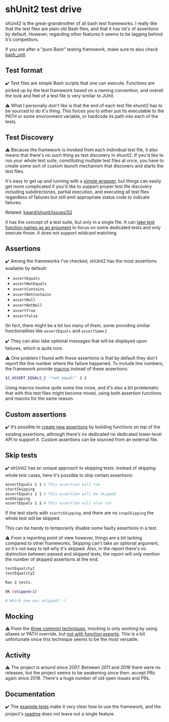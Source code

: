 # shUnit2 test drive

shUnit2 is the great-grandmother of all bash test frameworks. I really like that the test files are plain old Bash files,
and that it has lot's of assertions by default. However, regarding other features it seems to be lagging behind it's competitors.

If you are after a "pure Bash" testing framework, make sure to also check [bash_unit](https://github.com/dodie/testing-in-bash/blob/master/example-bash_unit/).


## Test format

✔️ Test files are simple Bash scripts that one can execute. Functions are picked up by the test framework based on
a naming convention, and overall the look and feel of a test file is very similar to JUnit.

⚠️ What I personally don't like is that the end of each test file shunit2 has to be sourced to do it's thing.
This forces you to either put its executable to the PATH or some environment variable, or hardcode its path into
each of the tests.


## Test Discovery

⚠️ Because the framework is invoked from each individual test file, it also means that there's no such thing as test
discovery in shunit2. If you'd like to run your whole test suite, constituting multiple test files at once, you have
to create some sort of custom launch mechanism that discovers and starts the test files.

It's easy to get up and running with a [simple wrapper](https://github.com/dodie/testing-in-bash/blob/master/example-shunit2/test.sh),
but things can easily get more complicated if you'd like to support proper test file discovery including subdirectories, partial execution, and executing all test files regardless of failures but still emit appropriate status code to indicate failures.

Related: [kward/shunit/issues/52](https://github.com/kward/shunit2/issues/52)

It has the concept of a test suite, but only in a single file. It can
[take test function names as an argument](https://github.com/kward/shunit2#-running-specific-tests-from-the-command-line)
to focus on some dedicated tests and only execute those. It does not support wildcard matching. 


## Assertions

✔️ Among the frameworks I've checked, shUnit2 has the most assertions available by default:

- `assertEquals`
- `assertNotEquals`
- `assertContains`
- `assertNotContains`
- `assertNull`
- `assertNotNull`
- `assertTrue`
- `assertFalse`

(In fact, there might be a bit too many of them, some providing similar functionalities like `assertEquals` and `assertSame`.)

✔️ They can also take optional messages that will be displayed upon failures, which is quite nice.

⚠️ One problem I found with these assertions is that by default they don't report the line number where the failure happened.
To include line numbers, the framework provide [macros](https://github.com/kward/shunit2#-including-line-numbers-in-asserts-macros)
instead of these assertions:

```bash
${_ASSERT_EQUALS_} '"not equal"' 2 2
```

Using macros involve quite some line noise, and it's also a bit problematic that with this test files might become mixed,
using both assertion functions and macros for the same reason.


## Custom assertions

✔️ It’s possible to [create new assertions](https://github.com/kward/shunit2/wiki/Cookbook) by building functions on top of
the existing assertions, although there's no dedicated no dedicated lower-level API to support it.
Custom assertions can be sourced from an external file.


## Skip tests

✔️ shUnit2 has an unique approach to skipping tests: instead of skipping whole test cases,
here it's possible to skip certain assertions:

```bash
assertEquals 1 1 # This assertion will run
startSkipping
assertEquals 1 1 # This assertion will be skipped
endSkipping
assertEquals 1 1 # This assertion will also run
```

If the test starts with `startsSkipping`, and there are no `stopSkipping` the whole test will be skipped.

This can be handy to temporarily disable some faulty assertions in a test.

⚠️ From a reporting point of view however, things are a bit lacking compared to other frameworks.
Skipping can't take an optional argument, so it's not easy to tell why it's skipped. Also, in the report
there's no distinction between passed and skipped tests, the report will only mention the number of
skipped assertions at the end.

```bash
testEquality1
testEquality2

Ran 2 tests.

OK (skipped=1)

# Which one was skipped? :(
```


## Mocking

⚠️ From the [three common techniques](https://github.com/dodie/testing-in-bash/tree/master/mocking), mocking is only working
by using aliases or PATH override, but [not with function exports](https://github.com/dodie/testing-in-bash/blob/master/example-shunit2/test/unit_test.sh#L25-L38). This is a bit unfortunate since this technique seems to be the most versatile.


## Activity

⚠️ The project is around since 2007. Between 2011 and 2018 there were no releases, but the project seems to be awakening since then.
accept PRs again since 2018. There's a huge number of old open issues and PRs.


## Documentation

✔️ The [example tests](https://github.com/kward/shunit2/tree/master/examples) make it very clear how to use the framework,
and the project's [readme](https://github.com/kward/shunit2/) does not leave out a single feature.
